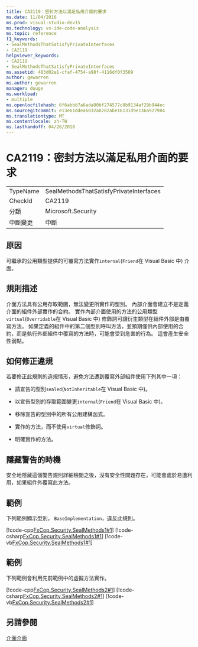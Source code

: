 ```yaml
---
title: CA2119：密封方法以滿足私用介面的要求
ms.date: 11/04/2016
ms.prod: visual-studio-dev15
ms.technology: vs-ide-code-analysis
ms.topic: reference
f1_keywords:
- SealMethodsThatSatisfyPrivateInterfaces
- CA2119
helpviewer_keywords:
- CA2119
- SealMethodsThatSatisfyPrivateInterfaces
ms.assetid: 483d02e1-cfaf-4754-a98f-4116df0f3509
author: gewarren
ms.author: gewarren
manager: douge
ms.workload:
- multiple
ms.openlocfilehash: 6f6abbb7a6ada80bf274577c8b9134af29b944ec
ms.sourcegitcommit: e13e61ddea6032a8282abe16131d9e136a927984
ms.translationtype: MT
ms.contentlocale: zh-TW
ms.lasthandoff: 04/26/2018
---
```

# <a name="ca2119-seal-methods-that-satisfy-private-interfaces"></a>CA2119：密封方法以滿足私用介面的要求
|||
|-|-|
|TypeName|SealMethodsThatSatisfyPrivateInterfaces|
|CheckId|CA2119|
|分類|Microsoft.Security|
|中斷變更|中斷|

## <a name="cause"></a>原因
 可繼承的公用類型提供的可覆寫方法實作`internal`(`Friend`在 Visual Basic 中) 介面。

## <a name="rule-description"></a>規則描述
 介面方法具有公用存取範圍，無法變更所實作的型別。 內部介面會建立不是定義介面的組件外部實作的合約。 實作內部介面使用的方法的公用類型`virtual`(`Overridable`在 Visual Basic 中) 修飾詞可讓衍生類型在組件外部是由覆寫方法。 如果定義的組件中的第二個型別呼叫方法，並預期僅供內部使用的合約，而是執行外部組件中覆寫的方法時，可能會受到危害的行為。 這會產生安全性弱點。

## <a name="how-to-fix-violations"></a>如何修正違規
 若要修正此規則的違規情形，避免方法遭到覆寫外部組件使用下列其中一項：

-   請宣告的型別`sealed`(`NotInheritable`在 Visual Basic 中)。

-   以宣告型別的存取範圍變更`internal`(`Friend`在 Visual Basic 中)。

-   移除宣告的型別中的所有公用建構函式。

-   實作的方法，而不使用`virtual`修飾詞。

-   明確實作的方法。

## <a name="when-to-suppress-warnings"></a>隱藏警告的時機
 安全地隱藏這個警告規則詳細檢閱之後，沒有安全性問題存在，可能會處於易遭利用，如果組件外覆寫此方法。

## <a name="example"></a>範例
 下列範例顯示型別， `BaseImplementation`，違反此規則。

 [!code-cpp[FxCop.Security.SealMethods1#1](../code-quality/codesnippet/CPP/ca2119-seal-methods-that-satisfy-private-interfaces_1.cpp)]
 [!code-csharp[FxCop.Security.SealMethods1#1](../code-quality/codesnippet/CSharp/ca2119-seal-methods-that-satisfy-private-interfaces_1.cs)]
 [!code-vb[FxCop.Security.SealMethods1#1](../code-quality/codesnippet/VisualBasic/ca2119-seal-methods-that-satisfy-private-interfaces_1.vb)]

## <a name="example"></a>範例
 下列範例會利用先前範例中的虛擬方法實作。

 [!code-cpp[FxCop.Security.SealMethods2#1](../code-quality/codesnippet/CPP/ca2119-seal-methods-that-satisfy-private-interfaces_2.cpp)]
 [!code-csharp[FxCop.Security.SealMethods2#1](../code-quality/codesnippet/CSharp/ca2119-seal-methods-that-satisfy-private-interfaces_2.cs)]
 [!code-vb[FxCop.Security.SealMethods2#1](../code-quality/codesnippet/VisualBasic/ca2119-seal-methods-that-satisfy-private-interfaces_2.vb)]

## <a name="see-also"></a>另請參閱
 [介面](/dotnet/csharp/programming-guide/interfaces/index)[介面](/dotnet/visual-basic/programming-guide/language-features/interfaces/index)